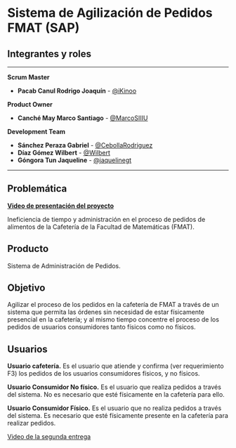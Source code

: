 # **Sistema de Agilización de Pedidos FMAT (SAP)**<br>

## **Integrantes y roles**

<hr>

**Scrum Master**
* **Pacab Canul Rodrigo Joaquín** - [@iKinoo](https://github.com/iKinoo "@iKinoo")

 **Product Owner**
 * **Canché May Marco Santiago** - [@MarcoSIIIU](hhttps://github.com/MarcoSIIIU "@MarcoSIIIU")

**Development Team**
* **Sánchez Peraza Gabriel** - [@CebollaRodriguez](https://github.com/CebollaRodriguez "@CebollaRodriguez")
* **Díaz Gómez Wilbert** - [@Wilbert](https://github.com/Enrique325 "@Wilbert") 
* **Góngora Tun Jaqueline** - [@jaquelinegt](https://github.com/jaquelinegt "@jaquelinegt")
<hr>


## **Problemática** 
[**Video de presentación del proyecto**](https://youtu.be/HyCusK-BJfA)

 Ineficiencia de tiempo y administración en el proceso de pedidos de alimentos de la Cafetería de la Facultad de Matemáticas (FMAT).

## **Producto** 
Sistema de Administración de Pedidos.

## **Objetivo**
 Agilizar el proceso de los pedidos en la cafetería de FMAT a través de un sistema que permita las órdenes sin necesidad de estar físicamente presencial en la cafetería; y al mismo tiempo concentre el proceso de los pedidos de usuarios consumidores tanto físicos como no físicos.

## **Usuarios**
**Usuario cafetería.** Es el usuario que atiende y confirma (ver requerimiento F3) los pedidos de los usuarios consumidores físicos, y no físicos.

**Usuario Consumidor No físico.** Es el usuario que realiza pedidos a través del sistema. No es necesario que esté físicamente en la cafetería para ello.

**Usuario Consumidor Físico.** Es el usuario que no realiza pedidos a través del sistema. Es necesario que esté físicamente presente en la cafetería para realizar pedidos.

[Video de la segunda entrega](https://www.youtube.com/watch?v=Zcaey8lxAGE)

